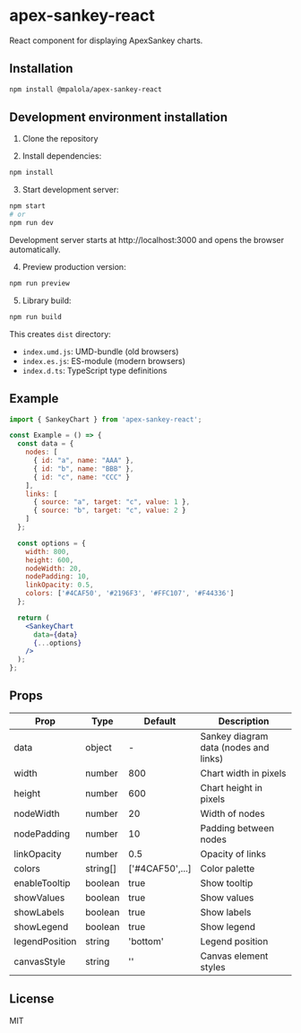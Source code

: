# apex-sankey-react

React component for displaying ApexSankey charts.

## Installation

```bash
npm install @mpalola/apex-sankey-react
```

## Development environment installation

1. Clone the repository

2. Install dependencies:
```bash
npm install
```

3. Start development server:
```bash
npm start
# or
npm run dev
```

Development server starts at http://localhost:3000 and opens the browser automatically.

4. Preview production version:
```bash
npm run preview
```

5. Library build:
```bash
npm run build
```

This creates `dist` directory:
- `index.umd.js`: UMD-bundle (old browsers)
- `index.es.js`: ES-module (modern browsers)
- `index.d.ts`: TypeScript type definitions

## Example 

```jsx
import { SankeyChart } from 'apex-sankey-react';

const Example = () => {
  const data = {
    nodes: [
      { id: "a", name: "AAA" },
      { id: "b", name: "BBB" },
      { id: "c", name: "CCC" }
    ],
    links: [
      { source: "a", target: "c", value: 1 },
      { source: "b", target: "c", value: 2 }
    ]
  };

  const options = {
    width: 800,
    height: 600,
    nodeWidth: 20,
    nodePadding: 10,
    linkOpacity: 0.5,
    colors: ['#4CAF50', '#2196F3', '#FFC107', '#F44336']
  };

  return (
    <SankeyChart
      data={data}
      {...options}
    />
  );
};
```

## Props

| Prop | Type | Default | Description |
|------|---------|------------|---------|
| data | object | - | Sankey diagram data (nodes and links) |
| width | number | 800 | Chart width in pixels |
| height | number | 600 | Chart height in pixels |
| nodeWidth | number | 20 | Width of nodes |
| nodePadding | number | 10 | Padding between nodes |
| linkOpacity | number | 0.5 | Opacity of links |
| colors | string[] | ['#4CAF50',...] | Color palette |
| enableTooltip | boolean | true | Show tooltip |
| showValues | boolean | true | Show values |
| showLabels | boolean | true | Show labels |
| showLegend | boolean | true | Show legend |
| legendPosition | string | 'bottom' | Legend position |
| canvasStyle | string | '' | Canvas element styles |

## License

MIT 